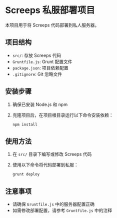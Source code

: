 # Screeps 私服部署项目

本项目用于将 Screeps 代码部署到私人服务器。

## 项目结构

- `src/`: 存放 Screeps 代码
- `Gruntfile.js`: Grunt 配置文件
- `package.json`: 项目依赖配置
- `.gitignore`: Git 忽略文件

## 安装步骤

1. 确保已安装 Node.js 和 npm
2. 克隆项目后，在项目根目录运行以下命令安装依赖：

   ```bash
   npm install
   ```

## 使用方法

1. 在 `src/` 目录下编写或修改 Screeps 代码
2. 使用以下命令将代码部署到私服：

   ```bash
   grunt deploy
   ```

## 注意事项

- 请确保 `Gruntfile.js` 中的服务器配置正确
- 如需修改部署配置，请参考 `Gruntfile.js` 中的注释 
